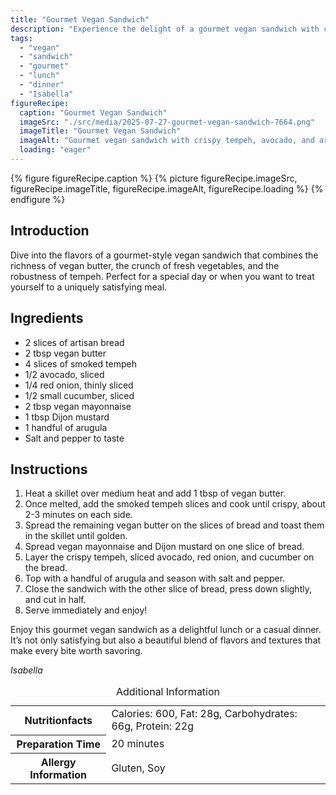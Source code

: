 ```yaml
---
title: "Gourmet Vegan Sandwich"
description: "Experience the delight of a gourmet vegan sandwich with crispy tempeh, creamy avocado, and fresh vegetables, all enveloped between toasted artisan bread."
tags:
  - "vegan"
  - "sandwich"
  - "gourmet"
  - "lunch"
  - "dinner"
  - "Isabella"
figureRecipe: 
  caption: "Gourmet Vegan Sandwich"
  imageSrc: "./src/media/2025-07-27-gourmet-vegan-sandwich-7664.png"
  imageTitle: "Gourmet Vegan Sandwich"
  imageAlt: "Gourmet vegan sandwich with crispy tempeh, avocado, and arugula on toasted bread, presented on a minimalist table."
  loading: "eager"
---
```


{% figure figureRecipe.caption %}
{% picture figureRecipe.imageSrc, figureRecipe.imageTitle, figureRecipe.imageAlt, figureRecipe.loading %}
{% endfigure %}

## Introduction

Dive into the flavors of a gourmet-style vegan sandwich that combines the richness of vegan butter, the crunch of fresh vegetables, and the robustness of tempeh. Perfect for a special day or when you want to treat yourself to a uniquely satisfying meal.

## Ingredients

- 2 slices of artisan bread
- 2 tbsp vegan butter
- 4 slices of smoked tempeh
- 1/2 avocado, sliced
- 1/4 red onion, thinly sliced
- 1/2 small cucumber, sliced
- 2 tbsp vegan mayonnaise
- 1 tbsp Dijon mustard
- 1 handful of arugula
- Salt and pepper to taste

## Instructions

1. Heat a skillet over medium heat and add 1 tbsp of vegan butter.
2. Once melted, add the smoked tempeh slices and cook until crispy, about 2-3 minutes on each side.
3. Spread the remaining vegan butter on the slices of bread and toast them in the skillet until golden.
4. Spread vegan mayonnaise and Dijon mustard on one slice of bread.
5. Layer the crispy tempeh, sliced avocado, red onion, and cucumber on the bread.
6. Top with a handful of arugula and season with salt and pepper.
7. Close the sandwich with the other slice of bread, press down slightly, and cut in half.
8. Serve immediately and enjoy!

Enjoy this gourmet vegan sandwich as a delightful lunch or a casual dinner. It’s not only satisfying but also a beautiful blend of flavors and textures that make every bite worth savoring.

*Isabella*

<table><caption class='sr-only'>Additional Information</caption><tr><th>Nutritionfacts</th><td>Calories: 600, Fat: 28g, Carbohydrates: 66g, Protein: 22g&nbsp;</td></tr><tr><th>Preparation Time</th><td>20 minutes&nbsp;</td></tr><tr><th>Allergy Information</th><td>Gluten, Soy&nbsp;</td></tr></table>

